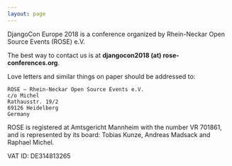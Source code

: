 ```yaml
---
layout: page
---
```


DjangoCon Europe 2018 is a conference organized by Rhein-Neckar Open Source Events (ROSE) e.V.

The best way to contact us is at **djangocon2018 (at) rose-conferences.org**.

Love letters and similar things on paper should be addressed to:

    ROSE – Rhein-Neckar Open Source Events e.V.
    c/o Michel
    Rathausstr. 19/2
    69126 Heidelberg
    Germany

ROSE is registered at Amtsgericht Mannheim with the number VR 701861, and is represented by its board:
Tobias Kunze, Andreas Madsack and Raphael Michel.

VAT ID: DE314813265

